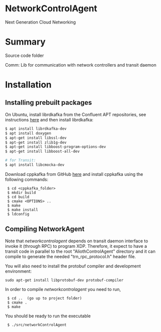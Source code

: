 # NetworkControlAgent
Next Generation Cloud Networking

# Summary
Source code folder

Comm: Lib for communication with network controllers and transit daemon

# Installation

## Installing prebuilt packages

On Ubuntu, install librdkafka from the Confluent APT repositories,
see instructions [here](https://docs.confluent.io/current/installation/installing_cp/deb-ubuntu.html#get-the-software) and then install librdkafka:

 ```bash
 $ apt install librdkafka-dev
 $ apt install doxygen
 $ apt-get install libssl-dev
 $ apt-get install zlib1g-dev
 $ apt-get install libboost-program-options-dev
 $ apt-get install libboost-all-dev
 
 # for Transit:
 $ apt install libcmocka-dev
 ```

Download cppkafka from GitHub [here](https://github.com/mfontanini/cppkafka/blob/master/README.md) and install cppkafka using the following commands: 

```Shell
 $ cd <cppkafka_folder>
 $ mkdir build
 $ cd build
 $ cmake <OPTIONS> ..
 $ make
 $ make install
 $ ldconfig
```

## Compiling NetworkAgent

Note that _networkcontrolagent_ depends on transit daemon interface to invoke it (through RPC) to program XDP. Therefore, it expect to have a transit code in parallel to the root "AliothControlAgent" directory and it can compile to generate the needed "trn_rpc_protocol.h" header file.

You will also need to install the protobuf compiler and development environment:
```Shell
sudo apt-get install libprotobuf-dev protobuf-compiler
```

In order to compile _networkcontrolagent_ you need to run,

```Shell
 $ cd ..  (go up to project folder)
 $ cmake .
 $ make
```

You should be ready to run the executable

```Shell
 $ ./src/networkControlAgent
```

